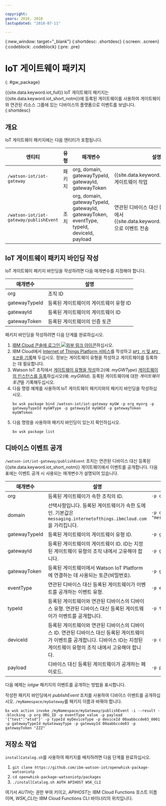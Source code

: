 ```yaml
---

copyright:
years: 2016, 2018
lastupdated: "2018-07-11"

---
```


{:new_window: target="\_blank"}
{:shortdesc: .shortdesc}
{:screen: .screen}
{:codeblock: .codeblock}
{:pre: .pre}

# IoT 게이트웨이 패키지 
{: #gw_package}

{{site.data.keyword.iot_full}} IoT 게이트웨이 패키지는 {{site.data.keyword.iot_short_notm}}에 등록된 게이트웨이를 사용하여 게이트웨이와 연관된 리소스 그룹에 있는 디바이스의 플랫폼으로 이벤트를 보냅니다. 
{:shortdesc}


## 개요

IoT 게이트웨이 패키지에는 다음 엔티티가 포함됩니다.

|엔티티 |유형 |매개변수 |설명 |
| --- | --- | --- | --- |
|`/watson-iot/iot-gateway` |패키지 |org, domain, gatewayTypeId, gatewayId, gatewayToken  |{{site.data.keyword.iot_short_notm}} 게이트웨이 작업 |
|`/watson-iot/iot-gateway/publishEvent` |조치 |org, domain, gatewayTypeId, gatewayId, gatewayToken, eventType, typeId, deviceId, payload |연관된 디바이스 대신 등록된 게이트웨이에서 {{site.data.keyword.iot_short_notm}}으로 이벤트 전송   |

## IoT 게이트웨이 패키지 바인딩 작성
IoT 게이트웨이 패키지 바인딩을 작성하려면 다음 매개변수를 지정해야 합니다.

|매개변수 |설명 |
| --- | ---  |
|org |조직 ID |
| gatewayTypeId |등록된 게이트웨이의 게이트웨이 유형 ID |
| gatewayId |등록된 게이트웨이의 게이트웨이 ID |
|gatewayToken |등록된 게이트웨이의 인증 토큰 |


패키지 바인딩을 작성하려면 다음 단계를 완료하십시오.  
1. [IBM Cloud 콘솔에 로그인 ![외부 링크 아이콘](../../../icons/launch-glyph.svg)](https://console.ng.bluemix.net/)하십시오. 
2. IBM Cloud에서 [Internet of Things Platform 서비스](https://console.bluemix.net/docs/services/IoT/index.html)를 작성하고 [`API 키` 및 `API 토큰`을 기록](https://console.bluemix.net/docs/services/IoT/platform_authorization.html#connecting-applications)해 두십시오. 정보는 게이트웨이 유형을 작성하고 게이트웨이를 등록하는 데 필요합니다.
3. Watson IoT 조직에서 [게이트웨이 유형을 작성](https://console.bluemix.net/docs/services/IoT/gateways/dashboard.html)하고(예: *myGWType*) [게이트웨이의 인스턴스를 등록](https://console.bluemix.net/docs/services/IoT/gateways/dashboard.html)하십시오(예: *myGWId*). 등록된 게이트웨이에 대한 *게이트웨이 토큰*을 기록해두십시오.
4. 다음 명령 예제를 사용하여 IoT 게이트웨이 패키지와의 패키지 바인딩을 작성하십시오.
   ```
   bx wsk package bind /watson-iot/iot-gateway myGW -p org myorg -p gatewayTypeId myGWType -p gatewayId myGWId -p gatewayToken myGWToken
   ```
5. 다음 명령을 사용하여 패키지 바인딩이 있는지 확인하십시오.  
   ```
   bx wsk package list
   ```

## 디바이스 이벤트 공개

`/watson-iot/iot-gateway/publishEvent` 조치는 연관된 디바이스 대신 등록된 {{site.data.keyword.iot_short_notm}} 게이트웨이에서 이벤트를 공개합니다. 다음 표에는 이벤트 공개 시 사용되는 매개변수가 설명되어 있습니다.  

매개변수 |설명 |예제
------------- | ------------- | -------------
org |등록된 게이트웨이가 속한 조직의 ID.  |`-p org "uguhsp"`
domain |선택사항입니다. 등록된 게이트웨이가 속한 도메인. 기본값은 `messaging.internetofthings.ibmcloud.com`을 가리킵니다. |`-p domain "messaging.internetofthings.ibmcloud.com"`
 gatewayTypeId |등록된 게이트웨이의 게이트웨이 유형 ID. |`-p gatewayTypeId "myGatewayType"`
 gatewayId |등록된 게이트웨이의 게이트웨이 ID. ID는 지정된 게이트웨이 유형의 조직 내에서 고유해야 합니다. |`-p gatewayId "00aabbccde03"`
gatewayToken |등록된 게이트웨이에서 Watson IoT Platform에 연결하는 데 사용되는 토큰(비밀번호).  |`-p gatewayToken "ZZZ"`
eventType |연관된 디바이스 대신 등록된 게이트웨이가 이벤트를 공개하는 이벤트 유형. |`-p eventType "evt"`
typeId |등록된 게이트웨이와 연관된 디바이스의 디바이스 유형. 연관된 디바이스 대신 등록된 게이트웨이가 이벤트를 공개합니다. |`-p typeId "myDeviceType"`
 deviceId |등록된 게이트웨이와 연관된 디바이스의 디바이스 ID. 연관된 디바이스 대신 등록된 게이트웨이가 이벤트를 공개합니다. 디바이스 ID는 지정된 게이트웨이 유형의 조직 내에서 고유해야 합니다. |`-p deviceId "00aabbccde03_0001"`
payload |디바이스 대신 등록된 게이트웨이가 공개하는 페이로드. |`-p payload "{'d':{'temp':38}}"`


다음 예제는 *iotgw* 패키지의 이벤트를 공개하는 방법을 표시합니다.

작성한 패키지 바인딩에서 *publishEvent* 조치를 사용하여 디바이스 이벤트를 공개하십시오. `/myNamespace/myGateway`를 패키지 이름과 바꿔야 합니다.

 ``` 
 bx wsk action invoke /myNamespace/myGateway/publishEvent -i --result --blocking -p org ORG_ID -p eventType value -p payload '{"test":"etsd"}' -p typeId myDeviceType -p deviceId 00aabbccde03_0001 -p gatewayTypeId myGatewayType -p gatewayId 00aabbccde03 -p gatewayToken "ZZZ"
 ```

 ## 저장소 작업

`installCatalog.sh`를 사용하여 패키지를 배치하려면 다음 단계를 완료하십시오.
1. `git clone https://github.com/ibm-watson-iot/openwhisk-package-watsoniotp`
2. `cd openwhisk-package-watsoniotp/packages`
3. `./installCatalog.sh AUTH APIHOST WSK_CLI`

여기서 *AUTH*는 권한 부여 키이고, *APIHOST*는 IBM Cloud Functions 호스트 이름이며, *WSK_CLI*는 IBM Cloud Functions CLI 바이너리의 위치입니다. 
